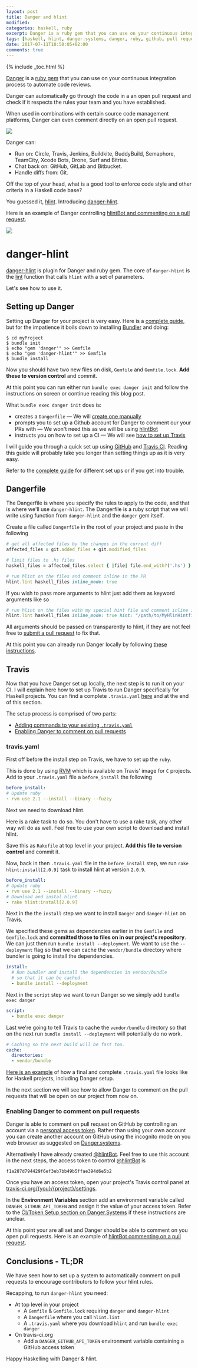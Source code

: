 ```yaml
---
layout: post
title: Danger and hlint
modified:
categories: haskell, ruby
excerpt: Danger is a ruby gem that you can use on your continuous integration process to automate code reviews. We will see how to set it up for Haskell projects.
tags: [haskell, hlint, danger.systems, danger, ruby, github, pull request, code review, continuous integration, travis, travis-ci]
date: 2017-07-11T10:50:05+02:00
comments: true
---
```

{% include _toc.html %}

[Danger](http://danger.systems/ruby/) is a [ruby gem](https://github.com/danger/danger)
that you can use on your continuous integration process to automate code reviews.

Danger can automatically go through the code in a an open pull request
and check if it respects the rules your team and you have established.

When used in combinations with certain source code management platforms, Danger
can even comment directly on an open pull request.

![](http://danger.systems/images/danger-screenshot-074f084c.png)

Danger can:

- Run on: Circle, Travis, Jenkins, Buildkite, BuddyBuild, Semaphore, TeamCity, Xcode Bots, Drone, Surf and Bitrise.
- Chat back on: GitHub, GitLab and Bitbucket.
- Handle diffs from: Git.

Off the top of your head, what is a good tool to enforce code style and other
criteria in a Haskell code base?

You guessed it, [hlint](https://github.com/ndmitchell/hlint). Introducing [danger-hlint](https://github.com/blender/danger-hlint).

Here is an example of Danger controlling [hlintBot and commenting on a pull request](https://github.com/blender/Rome/pull/83).

![](http://i.imgur.com/vSBiErs.png)

# danger-hlint

[danger-hlint](https://github.com/blender/danger-hlint) is plugin for Danger and ruby gem. The core of `danger-hlint` is the [lint](https://github.com/blender/danger-hlint/blob/master/lib/hlint/plugin.rb#L31)
function that calls `hlint` with a set of parameters.

Let's see how to use it.

## Setting up Danger

Setting up Danger for your project is very easy. Here is a [complete guide](http://danger.systems/guides/getting_started.html), but for the impatience
it boils down to installing [Bundler](http://bundler.io/) and doing:

```
$ cd myProject
$ bundle init
$ echo "gem 'danger'" >> Gemfile
$ echo "gem 'danger-hlint'" >> Gemfile
$ bundle install
```

Now you should have two new files on disk, `Gemfile` and `Gemfile.lock`. __Add these to version control__ and commit.

At this point you can run either run `bundle exec danger init` and follow the
instructions on screen or continue reading this blog post.

What `bundle exec danger init` does is:
- creates a `Dangerfile` — We will [create one manually](#dangerfile)
- prompts you to set up a Github account for Danger to comment our your PRs with — We won't need this as we will be using [hlintBot](https://github.com/hlintBot)
- instructs you on how to set up a CI — We will see [how to set up Travis](#travis)

I will guide you through a quick set up using [GitHub](https://github.com/) and
[Travis CI](https://travis-ci.org/). Reading this guide will probably take you
longer than setting things up as it is very easy.

Refer to the [complete guide](http://danger.systems/guides/getting_started.html) for different set ups or if you get into trouble.


## Dangerfile

The Dangerfile is where you specify the rules to apply to the code, and that is
where we'll use `danger-hlint`. The Dangerfile is a ruby script that we will write using function from `danger-hlint` and the `danger` gem itself.

Create a file called `Dangerfile` in the root of your project and paste in the
following

```ruby
# get all affected files by the changes in the current diff
affected_files = git.added_files + git.modified_files

# limit files to .hs files
haskell_files = affected_files.select { |file| file.end_with?('.hs') }

# run hlint on the files and comment inline in the PR
hlint.lint haskell_files inline_mode: true
```

If you wish to pass more arguments to hlint just add them as keyword arguments
like so

```ruby
# run hlint on the files with my special hint file and comment inline in the PR
hlint.lint haskell_files inline_mode: true hint: "/path/to/MyHlinHintfile.yaml"
```

All arguments should be passed on transparently to hlint, if they are not feel
free to [submit a pull request](https://github.com/blender/danger-hlint/pulls)
to fix that.

At this point you can already run Danger locally by following [these instructions](http://danger.systems/guides/troubleshooting.html#i-want-to-work-locally-on-my-dangerfile).

## Travis  

Now that you have Danger set up locally, the next step is to run
it on your CI. I will explain here how to set up Travis to run Danger specifically
for Haskell projects. You can find a complete `.travis.yaml` [here](https://github.com/blender/Rome/blob/0e18fc82f2bfa27b49f6e31539d6bce376cb0928/.travis.yml) and at the end of this
section.

The setup process is comprised of two parts:
- [Adding commands to your existing `.travis.yaml`](#tavis.yaml)
- [Enabling Danger to comment on pull requests](#enabling-danger-to-comment-on-pull-requests)

### travis.yaml

First off before the install step on Travis, we have to set up the `ruby`.

This is done by using [RVM](https://rvm.io/) which is available on Travis' image
for `C` projects. Add to your `.travis.yaml` file a `before_install` the following

```yaml
before_install:
# Update ruby
- rvm use 2.1 --install --binary --fuzzy
```

Next we need to download hlint.

Here is a rake task to do so. You don't have to
use a rake task, any other way will do as well. Feel free to use your own script
to download and install hlint.

<script src="https://gist.github.com/blender/318d773a127da64300443ef149fa1229.js"></script>

Save this as `Rakefile` at top level in your project. __Add this file to version
control__ and commit it.

Now, back in then `.travis.yaml` file in the
`before_install` step, we run `rake hlint:install[2.0.9]` task to install hlint at version `2.0.9`.

```yaml
before_install:
# Update ruby
- rvm use 2.1 --install --binary --fuzzy
# Download and instal hlint
- rake hlint:install[2.0.9]
```

Next in the the `install` step we want to install `Danger` and `danger-hlint` on
Travis.

We specified these gems as dependencies earlier in the `Gemfile` and
`Gemfile.lock` and __committed those to files on in our project's repository__.
We can just then run `bundle install --deployment`. We want to use the `--deployment`
flag so that we can cache the `vendor/bundle` directory where bundler is going
to install the dependencies.

```yaml
install:
  # Run bundler and install the dependencies in vendor/bundle
  # so that it can be cached.
  - bundle install --deployment
```

Next in the `script` step we want to run Danger so we simply add `bundle exec danger`

```yaml
script:
  - bundle exec danger
```

Last we're going to tell Travis to cache the `vendor/bundle` directory so that on
the next run `bundle install --deployment` will potentially do no work.

```yaml
# Caching so the next build will be fast too.
cache:
  directories:
  - vendor/bundle
```

[Here is an example](https://github.com/blender/Rome/blob/0e18fc82f2bfa27b49f6e31539d6bce376cb0928/.travis.yml) of how a final and complete `.travis.yaml` file looks like for
Haskell projects, including Danger setup.

In the next section we will see how to allow Danger to comment on the pull requests
that will be open on our project from now on.

### Enabling Danger to comment on pull requests

Danger is able to comment on pull request on GitHub by controlling an account via
a [personal access token](https://github.com/settings/tokens). Rather than using
your own account you can create another account on GitHub using the incognito mode on
you web browser as suggested on [Danger.systems](http://danger.systems/guides/getting_started.html#setting-up-an-access-token).

Alternatively I have already created [@hlintBot](https://github.com/hlintBot). Feel
free to use this account in the next steps, the access token to control [@hlintBot](https://github.com/hlintBot) is

```
f1a287d794429f6ef3eb7bb49b5ffae394d6e5b2
```

Once you have an access token, open your project's Travis control panel at
[travis-ci.org/{you}/{project}/settings](https://travis-ci.org/{you}/{project}/settings).

In the __Environment Variables__ section add an environment variable called
`DANGER_GITHUB_API_TOKEN` and assign it the value of your access token. Refer to
the [CI/Token Setup section on Danger.Systems](http://danger.systems/guides/getting_started.html#continuous-integration) if these instructions are unclear.

At this point your are all set and Danger should be able to comment on you open
pull requests. Here is an example of [hlintBot commenting on a pull request](https://github.com/blender/Rome/pull/83).


## Conclusions - TL;DR

We have seen how to set up a system to automatically comment on pull requests
to encourage contributors to follow your hlint rules.

Recapping, to run `danger-hlint` you need:
- At top level in your project
  - A `Gemfile` & `Gemfile.lock` requiring `danger` and `danger-hlint`
  - A `Dangerfile` where you call `hlint.lint`
  - A `.travis.yaml` where you download `hlint` and run `bundle exec danger`
- On travis-ci.org
  - Add a `DANGER_GITHUB_API_TOKEN` environment variable containing a GitHub access
  token

Happy Haskelling with Danger & hlint.

